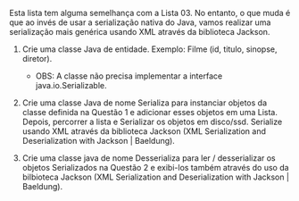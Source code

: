 Esta lista tem alguma semelhança com a Lista 03.
No entanto, o que muda é que ao invés de usar a serialização nativa do Java, vamos realizar uma serialização mais genérica usando XML através da biblioteca Jackson.

1. Crie uma classe Java de entidade. Exemplo: Filme (id, titulo, sinopse, diretor).
    - OBS: A classe não precisa implementar a interface java.io.Serializable.

2. Crie uma classe Java de nome Serializa para instanciar objetos da classe definida na Questão 1 e adicionar esses objetos em uma Lista. Depois, percorrer a lista e Serializar os objetos em disco/ssd. Serialize usando XML através da biblioteca Jackson (XML Serialization and Deserialization with Jackson | Baeldung).

3. Crie uma classe java de nome Desserializa para ler / desserializar os objetos Serializados na Questão 2 e exibi-los também através do uso da bilbioteca Jackson (XML Serialization and Deserialization with Jackson | Baeldung). 